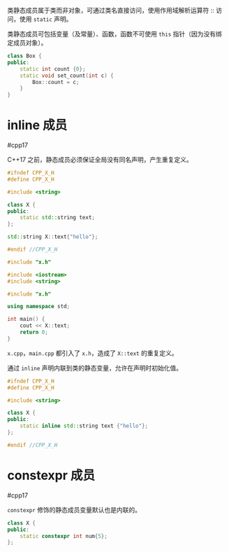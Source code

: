类静态成员属于类而非对象，可通过类名直接访问，使用作用域解析运算符 :: 访问，使用 `static` 声明。

类静态成员可包括变量（及常量）、函数，函数不可使用 `this` 指针（因为没有绑定成员对象）。

```c++
class Box {
public:
    static int count {0};
    static void set_count(int c) {
        Box::count = c;
    }
}
```
# inline 成员
#cpp17 

C++17 之前，静态成员必须保证全局没有同名声明，产生重复定义。

```c++ title:x.h fold
#ifndef CPP_X_H
#define CPP_X_H

#include <string>

class X {
public:
    static std::string text;
};

std::string X::text{"hello"};

#endif //CPP_X_H
```

```c++ title:x.cpp fold
#include "x.h"
```

```c++ title:main.cpp fold
#include <iostream>
#include <string>

#include "x.h"

using namespace std;

int main() {
    cout << X::text;
    return 0;
}
```

`x.cpp`，`main.cpp` 都引入了 `x.h`，造成了 `X::text` 的重复定义。

通过 `inline` 声明内联到类的静态变量，允许在声明时初始化值。

```c++ title:x.cpp
#ifndef CPP_X_H
#define CPP_X_H

#include <string>

class X {
public:
    static inline std::string text {"hello"};
};

#endif //CPP_X_H
```
# constexpr 成员
#cpp17

`constexpr` 修饰的静态成员变量默认也是内联的。

```c++
class X {
public:
    static constexpr int num{5};
};
```
